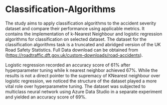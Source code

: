 # Classification-Algorithms
The study aims to apply classification algorithms to the accident severity dataset and compare their performance using applicable metrics. It contains the implementation of k-Nearest Neighbour and logistic regression algorithms for classification on selected dataset. The dataset for the classification algorithms task is a truncated and abridged version of the UK Road Safety Statistics. Full Data download can be obtained from (https://roadtraffic.dft.gov.uk/custom-downloads/road-accidents).

Logistic regression recorded an accuracy score of 61% after hyperparameter tuning while k nearest neighbor achieved 67%. While the results is not a direct pointer to the supremacy of KNearest neighbour over logistic regression, we noticed the structure of the dataset played a more vital role over hyperparametre tuning. The dataset was subjected to multiclass neural network using Azure Data Studio in a separate experiment and yielded an accuracy score of 69%.

